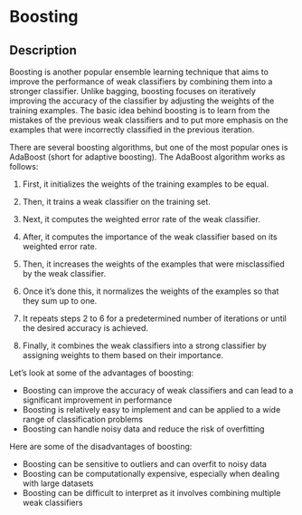 # Boosting

## Description

Boosting is another popular ensemble learning technique that aims to improve the performance of weak classifiers by combining them into a stronger classifier. Unlike bagging, boosting focuses on iteratively improving the accuracy of the classifier by adjusting the weights of the training examples. The basic idea behind boosting is to learn from the mistakes of the previous weak classifiers and to put more emphasis on the examples that were incorrectly classified in the previous iteration.

There are several boosting algorithms, but one of the most popular ones is AdaBoost (short for adaptive boosting). The AdaBoost algorithm works as follows:

1. First, it initializes the weights of the training examples to be equal.

2. Then, it trains a weak classifier on the training set.

3. Next, it computes the weighted error rate of the weak classifier.

4. After, it computes the importance of the weak classifier based on its weighted error rate.

5. Then, it increases the weights of the examples that were misclassified by the weak classifier.

6. Once it’s done this, it normalizes the weights of the examples so that they sum up to one.

7. It repeats steps 2 to 6 for a predetermined number of iterations or until the desired accuracy is achieved.

8. Finally, it combines the weak classifiers into a strong classifier by assigning weights to them based on their importance.

Let’s look at some of the advantages of boosting:

- Boosting can improve the accuracy of weak classifiers and can lead to a significant improvement in performance
- Boosting is relatively easy to implement and can be applied to a wide range of classification problems
- Boosting can handle noisy data and reduce the risk of overfitting

Here are some of the disadvantages of boosting:

- Boosting can be sensitive to outliers and can overfit to noisy data
- Boosting can be computationally expensive, especially when dealing with large datasets
- Boosting can be difficult to interpret as it involves combining multiple weak classifiers
